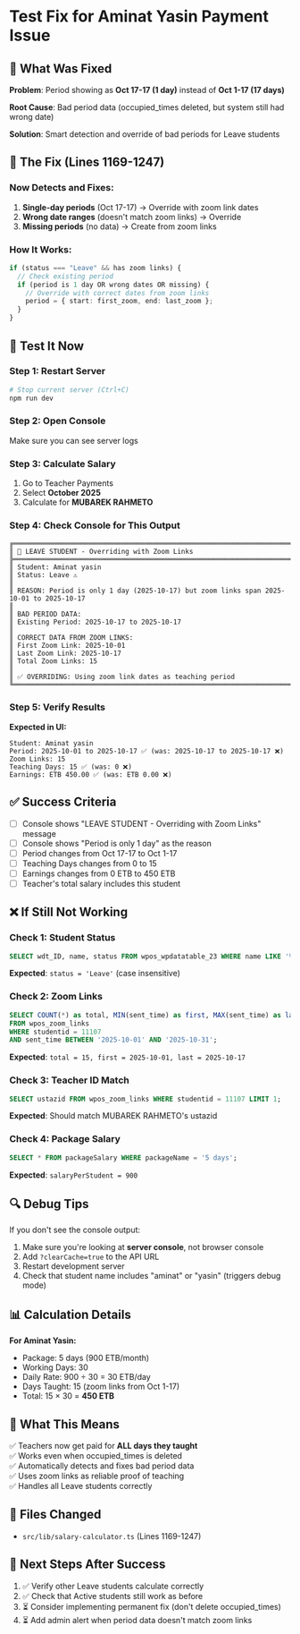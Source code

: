 # Test Fix for Aminat Yasin Payment Issue

## 🎯 What Was Fixed

**Problem**: Period showing as **Oct 17-17 (1 day)** instead of **Oct 1-17 (17 days)**

**Root Cause**: Bad period data (occupied_times deleted, but system still had wrong date)

**Solution**: Smart detection and override of bad periods for Leave students

## 🔧 The Fix (Lines 1169-1247)

### Now Detects and Fixes:

1. **Single-day periods** (Oct 17-17) → Override with zoom link dates
2. **Wrong date ranges** (doesn't match zoom links) → Override
3. **Missing periods** (no data) → Create from zoom links

### How It Works:

```typescript
if (status === "Leave" && has zoom links) {
  // Check existing period
  if (period is 1 day OR wrong dates OR missing) {
    // Override with correct dates from zoom links
    period = { start: first_zoom, end: last_zoom };
  }
}
```

## 🧪 Test It Now

### Step 1: Restart Server

```bash
# Stop current server (Ctrl+C)
npm run dev
```

### Step 2: Open Console

Make sure you can see server logs

### Step 3: Calculate Salary

1. Go to Teacher Payments
2. Select **October 2025**
3. Calculate for **MUBAREK RAHMETO**

### Step 4: Check Console for This Output

```
╔═══════════════════════════════════════════════════════════════════════════════
║ 🔄 LEAVE STUDENT - Overriding with Zoom Links
╠═══════════════════════════════════════════════════════════════════════════════
║ Student: Aminat yasin
║ Status: Leave ⚠️
║
║ REASON: Period is only 1 day (2025-10-17) but zoom links span 2025-10-01 to 2025-10-17
║
║ BAD PERIOD DATA:
║ Existing Period: 2025-10-17 to 2025-10-17
║
║ CORRECT DATA FROM ZOOM LINKS:
║ First Zoom Link: 2025-10-01
║ Last Zoom Link: 2025-10-17
║ Total Zoom Links: 15
║
║ ✅ OVERRIDING: Using zoom link dates as teaching period
╚═══════════════════════════════════════════════════════════════════════════════
```

### Step 5: Verify Results

**Expected in UI:**

```
Student: Aminat yasin
Period: 2025-10-01 to 2025-10-17 ✅ (was: 2025-10-17 to 2025-10-17 ❌)
Zoom Links: 15
Teaching Days: 15 ✅ (was: 0 ❌)
Earnings: ETB 450.00 ✅ (was: ETB 0.00 ❌)
```

## ✅ Success Criteria

- [ ] Console shows "LEAVE STUDENT - Overriding with Zoom Links" message
- [ ] Console shows "Period is only 1 day" as the reason
- [ ] Period changes from Oct 17-17 to Oct 1-17
- [ ] Teaching Days changes from 0 to 15
- [ ] Earnings changes from 0 ETB to 450 ETB
- [ ] Teacher's total salary includes this student

## ❌ If Still Not Working

### Check 1: Student Status

```sql
SELECT wdt_ID, name, status FROM wpos_wpdatatable_23 WHERE name LIKE '%Aminat%yasin%';
```

**Expected**: `status = 'Leave'` (case insensitive)

### Check 2: Zoom Links

```sql
SELECT COUNT(*) as total, MIN(sent_time) as first, MAX(sent_time) as last
FROM wpos_zoom_links
WHERE studentid = 11107
AND sent_time BETWEEN '2025-10-01' AND '2025-10-31';
```

**Expected**: `total = 15, first = 2025-10-01, last = 2025-10-17`

### Check 3: Teacher ID Match

```sql
SELECT ustazid FROM wpos_zoom_links WHERE studentid = 11107 LIMIT 1;
```

**Expected**: Should match MUBAREK RAHMETO's ustazid

### Check 4: Package Salary

```sql
SELECT * FROM packageSalary WHERE packageName = '5 days';
```

**Expected**: `salaryPerStudent = 900`

## 🔍 Debug Tips

If you don't see the console output:

1. Make sure you're looking at **server console**, not browser console
2. Add `?clearCache=true` to the API URL
3. Restart development server
4. Check that student name includes "aminat" or "yasin" (triggers debug mode)

## 📊 Calculation Details

**For Aminat Yasin:**

- Package: 5 days (900 ETB/month)
- Working Days: 30
- Daily Rate: 900 ÷ 30 = 30 ETB/day
- Days Taught: 15 (zoom links from Oct 1-17)
- Total: 15 × 30 = **450 ETB**

## 🎉 What This Means

✅ Teachers now get paid for **ALL days they taught**  
✅ Works even when occupied_times is deleted  
✅ Automatically detects and fixes bad period data  
✅ Uses zoom links as reliable proof of teaching  
✅ Handles all Leave students correctly

## 📝 Files Changed

- `src/lib/salary-calculator.ts` (Lines 1169-1247)

## 🚀 Next Steps After Success

1. ✅ Verify other Leave students calculate correctly
2. ✅ Check that Active students still work as before
3. ⏳ Consider implementing permanent fix (don't delete occupied_times)
4. ⏳ Add admin alert when period data doesn't match zoom links
